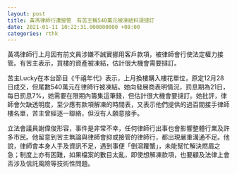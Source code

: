 ```yaml
---
layout: post
title: 黃馮律師行遭接管　有苦主稱540萬元被凍結料須撻訂
date: 2021-01-11 10:22:31.000000000 +08:00
categories: rthk
---
```


黃馮律師行上月因有前文員涉嫌不誠實挪用客戶款項，被律師會行使法定權力接管。有苦主表示，買樓的資產被凍結，估計很大機會需要撻訂。

苦主Lucky在本台節目《千禧年代》表示，上月換樓購入樓花單位，原定12月28日成交，但尾數540萬元在律師行被凍結。她向發展商表明情況，罰息期為21日，每日罰息7%，她需要在限期內籌集這筆錢，但估計很大機會要撻訂。她批評，律師會欠缺透明度，至少應有款項解凍的時間表，又表示他們提供的過百間接手律師樓名單，苦主曾經逐一聯絡，但沒有人願意接手。

立法會議員謝偉俊形容，事件是非常不幸，任何律師行出事也會影響整體行業及許多市民。他留意到苦主無論與律師會抑或接管的律師行，都出現嚴重溝通不足。他說，律師會本身人手及資訊不足，遇到事便「倒瀉籮蟹」，未能幫忙解決燃眉之急；制度上亦有困難，如果檔案的數目太亂，即使想解凍款項，也要顧及法律上會否涉及信託風險等技術性問題。
